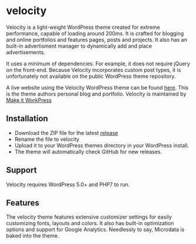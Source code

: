 # velocity
Velocity is a light-weight WordPress theme created for extreme performance, capable of loading around 200ms. It is crafted for blogging and online portfolios and features pages, posts and projects. It also has an built-in advertisment manager to dynamically add and place advertisements.

It uses a minimum of dependencies. For example, it does not require jQuery on the front-end. Because Velocity incorporates custom post types, it is unfortunately not available on the public WordPress theme repository.

A live website using the Velocity WordPress theme can be found [here](https://michieltramper.com). This is the theme authors personal blog and portfolio. Velocity is maintained by [Make it WorkPress](https://www.makeitwork.press/wordpress-themes/velocity/)

## Installation
* Download the ZIP file for the latest [release](https://github.com/makeitworkpress/velocity/releases)
* Rename the file to velocity
* Upload it to your WordPress themes directory in your WordPress install. 
* The theme will automatically check GitHub for new releases.

## Support
Velocity requires WordPress 5.0+  and PHP7 to run.

## Features
The velocity theme features extensive customizer settings for easily customizing fonts, layouts and colors. It also has built-in optimization options and support for Google Analytics. Needlessly to say, Microdata is baked into the theme.
